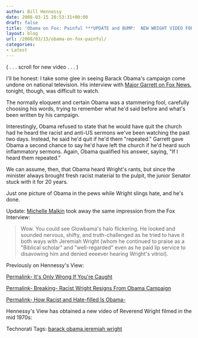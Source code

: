 ```yaml
---
author: Bill Hennessy
date: 2008-03-15 20:53:31+00:00
draft: false
title: 'Obama on Fox: Painful ***UPDATE and BUMP:  NEW WRIGHT VIDEO FOUND***'
layout: blog
url: /2008/03/15/obama-on-fox-painful/
categories:
- Latest
---
```


( . . . scroll for new video . . . )  

I'll be honest: I take some glee in seeing Barack Obama's campaign come undone on national television. His interview with [Major Garrett on Fox News](https://www.foxnews.com/), tonight, though, was difficult to watch.

 

The normally eloquent and certain Obama was a stammering fool, carefully choosing his words, trying to remember what he'd said before and what's been written by his campaign.

 

Interestingly, Obama refused to state that he would have quit the church had he heard the racist and anti-US sermons we've been watching the past two days. Instead, he said he'd quit if he'd them "repeated." Garrett gave Obama a second chance to say he'd have left the church if he'd heard such inflammatory sermons. Again, Obama qualified his answer, saying, "If I heard them repeated."

 

We can assume, then, that Obama heard Wright's rants, but since the minister always brought fresh racist material to the pulpit, the junior Senator stuck with it for 20 years.

 

Just one picture of Obama in the pews while Wright slings hate, and he's done.

 

Update: [Michelle Malkin](https://michellemalkin.com/2008/03/15/jeremiah-gate-glowbamas-losing-his-glow/) took away the same impression from the Fox Interview:

 

>   
> 
> Wow. You could see Glowbama's halo flickering. He looked and sounded nervous, shifty, and truth-challenged as he tried to have it both ways with Jeremiah Wright (whom he continued to praise as a "Biblical scholar" and "well-regarded" even as he paid lip service to disavowing him and denied eeeever hearing Wright's vitriol). 
> 
> 

 

Previously on Hennessy's View:

 

[Permalink- It's Only Wrong If You're Caught](https://hennessysview.com/2008/03/14/its-only-wrong-if-youre-caught/)

 

[Permalink- Breaking- Racist Wright Resigns From Obama Campaign](https://hennessysview.com/2008/03/14/breaking-racist-wright-resigns-from-obama-campaign/)

 

[Permalink- How Racist and Hate-filled Is Obama-](https://hennessysview.com/2008/03/14/how-racist-and-hate-filled-is-obama/)

 

 

Hennessy's View has obtained a new video of Reverend Wright filmed in the mid 1970s:

 

 

 

Technorati Tags: [barack obama](https://technorati.com/tags/barack%20obama),[jeremiah wright](https://technorati.com/tags/jeremiah%20wright)
